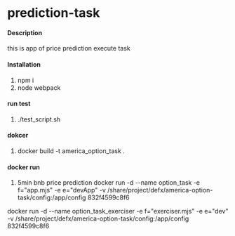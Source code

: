 # prediction-task

#### Description
this is app of price prediction execute task 

#### Installation

1.  npm i
2.  node webpack

#### run test

1.  ./test_script.sh

#### dokcer
1. docker build -t america_option_task .
#### docker run
1. 5min bnb price prediction
 docker run -d --name option_task -e f="app.mjs" -e e="devApp" -v /share/project/defx/america-option-task/config:/app/config 832f4599c8f6

  docker run -d --name option_task_exerciser -e f="exerciser.mjs" -e e="dev" -v /share/project/defx/america-option-task/config:/app/config 832f4599c8f6

